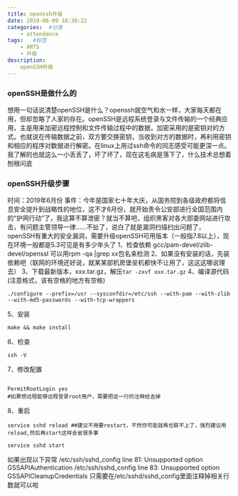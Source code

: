 ```yaml
---
title: openssh升级
date: 2019-06-09 18:38:22
categories:  #分类
    - attendance
tags:   #标签
    - ARTS
    - 升级 
description: 
    openSSH升级
---
```


### openSSH是做什么的
想用一句话说清楚openSSH是什么？openssh就空气和水一样，大家每天都在用，但却忽略了人家的存在。openSSH是远程系统登录与文件传输的一个经典应用，主是用来加密远程控制和文件传输过程中的数据，加密采用的是密钥对的方式。也就说在传输数据之前，双方要交换密钥，当收到对方的数据时，再利用密钥和相应的程序对数据进行解密。在linux上用过ssh命令的同志感受可能更深一点。我了解的也就这么一小丢丢了，坏了坏了，现在这毛病是落下了，什么技术总想着刨根问底

### openSSH升级步骤
时间：2019年6月份
事件：今年是国家七十年大庆，从国务院到各级政府都将信息安全提升到战略性的地位，这不才6月份，就开始责令公安部进行全国范围内的“护网行动”了，我这算不算泄密？就当不算吧，组织黑客对各大部委网站进行攻击，有问题主管领导一律……不扯了，说白了就是漏洞扫描扫出问题了，openSSH有重大的安全漏洞，需要升级openSSH可用版本（一般指7.8以上），现在环境一般都是5.3可见是有多少年头了
1、检查依赖 gcc/pam-devel/zlib-devel/openssl 可以用rpm -qa |grep xx包名来检测
2、如果没有安装的话，先装依赖吧（联网的环境还好说，就某某部机房堡垒机都快不让用了，这这这哪说理去）
3、下载最新版本，xxx.tar.gz，解压`tar -zxvf xxx.tar.gz`
4、编译源代码 (注意格式，该有空格的地方有空格)
```
./configure --prefix=/usr --sysconfdir=/etc/ssh --with-pam --with-zlib --with-md5-passwords --with-tcp-wrappers

```
5、安装
```
make && make install
```
6、检查
```
ssh -V
```
7、修改配置
```

PermitRootLogin yes
#如果想远程能够远程登录root用户，需要把这一行的注释给去掉

```
8、重启
```
service sshd reload ##建议不用要restart，不然你可能就再也联不上了，强烈建议用reload,然后再start这样会省很多事

service sshd start
```
如果出现以下异常
/etc/ssh/sshd_config line 81: Unsupported option GSSAPIAuthentication
/etc/ssh/sshd_config line 83: Unsupported option GSSAPICleanupCredentials
只需要在/etc/sshd/sshd_config里面注释掉相关行数就可以啦